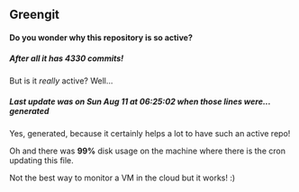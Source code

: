 ## Greengit

#### Do you wonder why this repository is so active?

##### After all it has 4330 commits!

But is it *really* active? Well...

##### Last update was on Sun Aug 11 at 06:25:02 when those lines were... generated

Yes, generated, because it certainly helps a lot to have such an active repo!

Oh and there was **99%** disk usage on the machine
where there is the cron updating this file.

Not the best way to monitor a VM in the cloud but it works! :)
